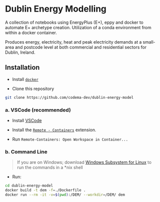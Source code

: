# Dublin Energy Modelling

A collection of notebooks using EnergyPlus (E+), eppy and docker to automate E+ archetype creation. 
Utilization of a conda environment from within a docker container.

Produces energy, electricity, heat and peak electricity demands at a small-area and postcode level at both commercial and residential sectors for Dublin, Ireland.

## Installation

- Install [`docker`](https://www.docker.com/get-started)

- Clone this repository

```bash
git clone https://github.com/codema-dev/dublin-energy-model
```

### a. VSCode (recommended)
 
- Install [VSCode](https://code.visualstudio.com/Download)

- Install the [`Remote - Containers`](https://github.com/Microsoft/vscode-remote-release) extension.

- Run `Remote-Containers: Open Workspace in Container...`

### b. Command Line

> If you are on Windows; download [Windows Subsystem for Linux](https://docs.microsoft.com/en-us/windows/wsl/install-win10) to run the commands in a *nix shell 

- Run:

```bash
cd dublin-energy-model
docker build -t dem -f=./Dockerfile .
docker run --rm -it -v=$(pwd):/DEM/ --workdir=/DEM/ dem
```



